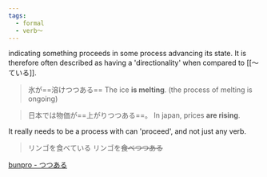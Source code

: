 ```yaml
---
tags:
  - formal
  - verb〜
---
```

indicating something proceeds in some process advancing its state.
It is therefore often described as having a 'directionality' when compared to [[〜ている]].

>氷が==溶けつつある==
>The ice **is melting**. (the process of melting is ongoing)

>日本では物価が==上がりつつある==。
>In japan, prices **are rising**.

It really needs to be a process with can 'proceed', and not just any verb.
>リンゴを食べている
>リンゴを~~食べつつある~~

[bunpro - つつある](https://bunpro.jp/grammar_points/%E3%81%A4%E3%81%A4%E3%81%82%E3%82%8B)